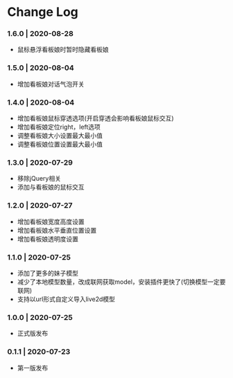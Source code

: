 # Change Log

### 1.6.0 | 2020-08-28

- 鼠标悬浮看板娘时暂时隐藏看板娘

### 1.5.0 | 2020-08-04

- 增加看板娘对话气泡开关

### 1.4.0 | 2020-08-04

- 增加看板娘鼠标穿透选项(开启穿透会影响看板娘鼠标交互)
- 增加看板娘定位right，left选项
- 调整看板娘大小设置最大最小值
- 调整看板娘位置设置最大最小值

### 1.3.0 | 2020-07-29

- 移除jQuery相关
- 添加与看板娘的鼠标交互

### 1.2.0 | 2020-07-27

- 增加看板娘宽度高度设置
- 增加看板娘水平垂直位置设置
- 增加看板娘透明度设置

### 1.1.0 | 2020-07-25

- 添加了更多的妹子模型
- 减少了本地模型数量，改成联网获取model，安装插件更快了(切换模型一定要联网)
- 支持以url形式自定义导入live2d模型

### 1.0.0 | 2020-07-25

- 正式版发布

### 0.1.1 | 2020-07-23

- 第一版发布